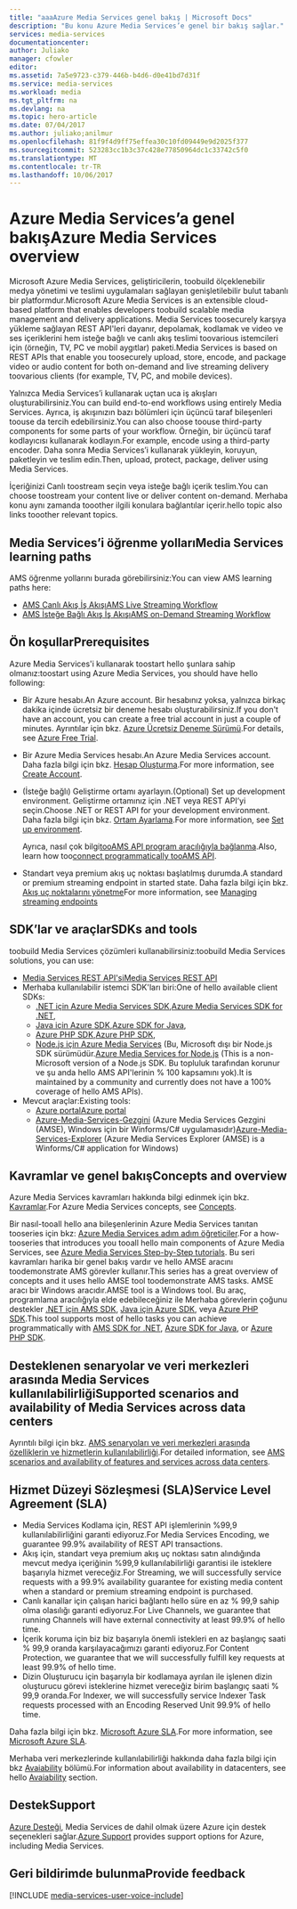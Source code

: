 ```yaml
---
title: "aaaAzure Media Services genel bakış | Microsoft Docs"
description: "Bu konu Azure Media Services’e genel bir bakış sağlar."
services: media-services
documentationcenter: 
author: Juliako
manager: cfowler
editor: 
ms.assetid: 7a5e9723-c379-446b-b4d6-d0e41bd7d31f
ms.service: media-services
ms.workload: media
ms.tgt_pltfrm: na
ms.devlang: na
ms.topic: hero-article
ms.date: 07/04/2017
ms.author: juliako;anilmur
ms.openlocfilehash: 81f9f4d9ff75effea30c10fd09449e9d2025f377
ms.sourcegitcommit: 523283cc1b3c37c428e77850964dc1c33742c5f0
ms.translationtype: MT
ms.contentlocale: tr-TR
ms.lasthandoff: 10/06/2017
---
```

# <a name="azure-media-services-overview"></a><span data-ttu-id="3ab91-103">Azure Media Services’a genel bakış</span><span class="sxs-lookup"><span data-stu-id="3ab91-103">Azure Media Services overview</span></span> 

<span data-ttu-id="3ab91-104">Microsoft Azure Media Services, geliştiricilerin, toobuild ölçeklenebilir medya yönetimi ve teslimi uygulamaları sağlayan genişletilebilir bulut tabanlı bir platformdur.</span><span class="sxs-lookup"><span data-stu-id="3ab91-104">Microsoft Azure Media Services is an extensible cloud-based platform that enables developers toobuild scalable media management and delivery applications.</span></span> <span data-ttu-id="3ab91-105">Media Services toosecurely karşıya yükleme sağlayan REST API'leri dayanır, depolamak, kodlamak ve video ve ses içeriklerini hem isteğe bağlı ve canlı akış teslimi toovarious istemcileri için (örneğin, TV, PC ve mobil aygıtlar) paketi.</span><span class="sxs-lookup"><span data-stu-id="3ab91-105">Media Services is based on REST APIs that enable you toosecurely upload, store, encode, and package video or audio content for both on-demand and live streaming delivery toovarious clients (for example, TV, PC, and mobile devices).</span></span>

<span data-ttu-id="3ab91-106">Yalnızca Media Services’i kullanarak uçtan uca iş akışları oluşturabilirsiniz.</span><span class="sxs-lookup"><span data-stu-id="3ab91-106">You can build end-to-end workflows using entirely Media Services.</span></span> <span data-ttu-id="3ab91-107">Ayrıca, iş akışınızın bazı bölümleri için üçüncü taraf bileşenleri toouse da tercih edebilirsiniz.</span><span class="sxs-lookup"><span data-stu-id="3ab91-107">You can also choose toouse third-party components for some parts of your workflow.</span></span> <span data-ttu-id="3ab91-108">Örneğin, bir üçüncü taraf kodlayıcısı kullanarak kodlayın.</span><span class="sxs-lookup"><span data-stu-id="3ab91-108">For example, encode using a third-party encoder.</span></span> <span data-ttu-id="3ab91-109">Daha sonra Media Services’i kullanarak yükleyin, koruyun, paketleyin ve teslim edin.</span><span class="sxs-lookup"><span data-stu-id="3ab91-109">Then, upload, protect, package, deliver using Media Services.</span></span>

<span data-ttu-id="3ab91-110">İçeriğinizi Canlı toostream seçin veya isteğe bağlı içerik teslim.</span><span class="sxs-lookup"><span data-stu-id="3ab91-110">You can choose toostream your content live or deliver content on-demand.</span></span> <span data-ttu-id="3ab91-111">Merhaba konu aynı zamanda tooother ilgili konulara bağlantılar içerir.</span><span class="sxs-lookup"><span data-stu-id="3ab91-111">hello topic also links tooother relevant topics.</span></span>

## <a name="media-services-learning-paths"></a><span data-ttu-id="3ab91-112">Media Services’i öğrenme yolları</span><span class="sxs-lookup"><span data-stu-id="3ab91-112">Media Services learning paths</span></span>
<span data-ttu-id="3ab91-113">AMS öğrenme yollarını burada görebilirsiniz:</span><span class="sxs-lookup"><span data-stu-id="3ab91-113">You can view AMS learning paths here:</span></span>

* [<span data-ttu-id="3ab91-114">AMS Canlı Akış İş Akışı</span><span class="sxs-lookup"><span data-stu-id="3ab91-114">AMS Live Streaming Workflow</span></span>](https://azure.microsoft.com/documentation/learning-paths/media-services-streaming-live/)
* [<span data-ttu-id="3ab91-115">AMS İsteğe Bağlı Akış İş Akışı</span><span class="sxs-lookup"><span data-stu-id="3ab91-115">AMS on-Demand Streaming Workflow</span></span>](https://azure.microsoft.com/documentation/learning-paths/media-services-streaming-on-demand/)

## <a name="prerequisites"></a><span data-ttu-id="3ab91-116">Ön koşullar</span><span class="sxs-lookup"><span data-stu-id="3ab91-116">Prerequisites</span></span>

<span data-ttu-id="3ab91-117">Azure Media Services'i kullanarak toostart hello şunlara sahip olmanız:</span><span class="sxs-lookup"><span data-stu-id="3ab91-117">toostart using Azure Media Services, you should have hello following:</span></span>

* <span data-ttu-id="3ab91-118">Bir Azure hesabı.</span><span class="sxs-lookup"><span data-stu-id="3ab91-118">An Azure account.</span></span> <span data-ttu-id="3ab91-119">Bir hesabınız yoksa, yalnızca birkaç dakika içinde ücretsiz bir deneme hesabı oluşturabilirsiniz.</span><span class="sxs-lookup"><span data-stu-id="3ab91-119">If you don't have an account, you can create a free trial account in just a couple of minutes.</span></span> <span data-ttu-id="3ab91-120">Ayrıntılar için bkz. [Azure Ücretsiz Deneme Sürümü](https://azure.microsoft.com).</span><span class="sxs-lookup"><span data-stu-id="3ab91-120">For details, see [Azure Free Trial](https://azure.microsoft.com).</span></span>
* <span data-ttu-id="3ab91-121">Bir Azure Media Services hesabı.</span><span class="sxs-lookup"><span data-stu-id="3ab91-121">An Azure Media Services account.</span></span> <span data-ttu-id="3ab91-122">Daha fazla bilgi için bkz. [Hesap Oluşturma](media-services-portal-create-account.md).</span><span class="sxs-lookup"><span data-stu-id="3ab91-122">For more information, see [Create Account](media-services-portal-create-account.md).</span></span>
* <span data-ttu-id="3ab91-123">(İsteğe bağlı) Geliştirme ortamı ayarlayın.</span><span class="sxs-lookup"><span data-stu-id="3ab91-123">(Optional) Set up development environment.</span></span> <span data-ttu-id="3ab91-124">Geliştirme ortamınız için .NET veya REST API’yi seçin.</span><span class="sxs-lookup"><span data-stu-id="3ab91-124">Choose .NET or REST API for your development environment.</span></span> <span data-ttu-id="3ab91-125">Daha fazla bilgi için bkz. [Ortam Ayarlama](media-services-dotnet-how-to-use.md).</span><span class="sxs-lookup"><span data-stu-id="3ab91-125">For more information, see [Set up environment](media-services-dotnet-how-to-use.md).</span></span>

    <span data-ttu-id="3ab91-126">Ayrıca, nasıl çok bilgi[tooAMS API program aracılığıyla bağlanma](media-services-use-aad-auth-to-access-ams-api.md).</span><span class="sxs-lookup"><span data-stu-id="3ab91-126">Also, learn how too[connect  programmatically tooAMS API](media-services-use-aad-auth-to-access-ams-api.md).</span></span>
* <span data-ttu-id="3ab91-127">Standart veya premium akış uç noktası başlatılmış durumda.</span><span class="sxs-lookup"><span data-stu-id="3ab91-127">A standard or premium streaming endpoint in started state.</span></span>  <span data-ttu-id="3ab91-128">Daha fazla bilgi için bkz. [Akış uç noktalarını yönetme](media-services-portal-manage-streaming-endpoints.md)</span><span class="sxs-lookup"><span data-stu-id="3ab91-128">For more information, see [Managing streaming endpoints](media-services-portal-manage-streaming-endpoints.md)</span></span>

## <a name="sdks-and-tools"></a><span data-ttu-id="3ab91-129">SDK’lar ve araçlar</span><span class="sxs-lookup"><span data-stu-id="3ab91-129">SDKs and tools</span></span>

<span data-ttu-id="3ab91-130">toobuild Media Services çözümleri kullanabilirsiniz:</span><span class="sxs-lookup"><span data-stu-id="3ab91-130">toobuild Media Services solutions, you can use:</span></span>

* [<span data-ttu-id="3ab91-131">Media Services REST API'si</span><span class="sxs-lookup"><span data-stu-id="3ab91-131">Media Services REST API</span></span>](https://docs.microsoft.com/rest/api/media/operations/azure-media-services-rest-api-reference)
* <span data-ttu-id="3ab91-132">Merhaba kullanılabilir istemci SDK'ları biri:</span><span class="sxs-lookup"><span data-stu-id="3ab91-132">One of hello available client SDKs:</span></span>
    * <span data-ttu-id="3ab91-133">[.NET için Azure Media Services SDK](https://github.com/Azure/azure-sdk-for-media-services),</span><span class="sxs-lookup"><span data-stu-id="3ab91-133">[Azure Media Services SDK for .NET](https://github.com/Azure/azure-sdk-for-media-services),</span></span>
    * <span data-ttu-id="3ab91-134">[Java için Azure SDK](https://github.com/Azure/azure-sdk-for-java),</span><span class="sxs-lookup"><span data-stu-id="3ab91-134">[Azure SDK for Java](https://github.com/Azure/azure-sdk-for-java),</span></span>
    * <span data-ttu-id="3ab91-135">[Azure PHP SDK](https://github.com/Azure/azure-sdk-for-php),</span><span class="sxs-lookup"><span data-stu-id="3ab91-135">[Azure PHP SDK](https://github.com/Azure/azure-sdk-for-php),</span></span>
    * <span data-ttu-id="3ab91-136">[Node.js için Azure Media Services](https://github.com/michelle-becker/node-ams-sdk/blob/master/lib/request.js) (Bu, Microsoft dışı bir Node.js SDK sürümüdür.</span><span class="sxs-lookup"><span data-stu-id="3ab91-136">[Azure Media Services for Node.js](https://github.com/michelle-becker/node-ams-sdk/blob/master/lib/request.js) (This is a non-Microsoft version of a Node.js SDK.</span></span> <span data-ttu-id="3ab91-137">Bu topluluk tarafından korunur ve şu anda hello AMS API'lerinin % 100 kapsamını yok).</span><span class="sxs-lookup"><span data-stu-id="3ab91-137">It is maintained by a community and currently does not have a 100% coverage of hello AMS APIs).</span></span>
* <span data-ttu-id="3ab91-138">Mevcut araçlar:</span><span class="sxs-lookup"><span data-stu-id="3ab91-138">Existing tools:</span></span>
    * [<span data-ttu-id="3ab91-139">Azure portal</span><span class="sxs-lookup"><span data-stu-id="3ab91-139">Azure portal</span></span>](https://portal.azure.com/)
    * <span data-ttu-id="3ab91-140">[Azure-Media-Services-Gezgini](https://github.com/Azure/Azure-Media-Services-Explorer) (Azure Media Services Gezgini (AMSE), Windows için bir Winforms/C# uygulamasıdır)</span><span class="sxs-lookup"><span data-stu-id="3ab91-140">[Azure-Media-Services-Explorer](https://github.com/Azure/Azure-Media-Services-Explorer) (Azure Media Services Explorer (AMSE) is a Winforms/C# application for Windows)</span></span>

## <a name="concepts-and-overview"></a><span data-ttu-id="3ab91-141">Kavramlar ve genel bakış</span><span class="sxs-lookup"><span data-stu-id="3ab91-141">Concepts and overview</span></span>
<span data-ttu-id="3ab91-142">Azure Media Services kavramları hakkında bilgi edinmek için bkz. [Kavramlar](media-services-concepts.md).</span><span class="sxs-lookup"><span data-stu-id="3ab91-142">For Azure Media Services concepts, see [Concepts](media-services-concepts.md).</span></span>

<span data-ttu-id="3ab91-143">Bir nasıl-tooall hello ana bileşenlerinin Azure Media Services tanıtan tooseries için bkz: [Azure Media Services adım adım öğreticiler](https://docs.com/fukushima-shigeyuki/3439/english-azure-media-services-step-by-step-series).</span><span class="sxs-lookup"><span data-stu-id="3ab91-143">For a how-tooseries that introduces you tooall hello main components of Azure Media Services, see [Azure Media Services Step-by-Step tutorials](https://docs.com/fukushima-shigeyuki/3439/english-azure-media-services-step-by-step-series).</span></span> <span data-ttu-id="3ab91-144">Bu seri kavramları harika bir genel bakış vardır ve hello AMSE aracını toodemonstrate AMS görevler kullanır.</span><span class="sxs-lookup"><span data-stu-id="3ab91-144">This series has a great overview of concepts and it uses hello AMSE tool toodemonstrate AMS tasks.</span></span> <span data-ttu-id="3ab91-145">AMSE aracı bir Windows aracıdır.</span><span class="sxs-lookup"><span data-stu-id="3ab91-145">AMSE tool is a Windows tool.</span></span> <span data-ttu-id="3ab91-146">Bu araç, programlama aracılığıyla elde edebileceğiniz ile Merhaba görevlerin çoğunu destekler [.NET için AMS SDK](https://github.com/Azure/azure-sdk-for-media-services), [Java için Azure SDK](https://github.com/Azure/azure-sdk-for-java), veya [Azure PHP SDK](https://github.com/Azure/azure-sdk-for-php).</span><span class="sxs-lookup"><span data-stu-id="3ab91-146">This tool supports most of hello tasks you can achieve programmatically with [AMS SDK for .NET](https://github.com/Azure/azure-sdk-for-media-services), [Azure SDK for Java](https://github.com/Azure/azure-sdk-for-java), or  [Azure PHP SDK](https://github.com/Azure/azure-sdk-for-php).</span></span>

## <a name="supported-scenarios-and-availability-of-media-services-across-data-centers"></a><span data-ttu-id="3ab91-147">Desteklenen senaryolar ve veri merkezleri arasında Media Services kullanılabilirliği</span><span class="sxs-lookup"><span data-stu-id="3ab91-147">Supported scenarios and availability of Media Services across data centers</span></span>

<span data-ttu-id="3ab91-148">Ayrıntılı bilgi için bkz. [AMS senaryoları ve veri merkezleri arasında özelliklerin ve hizmetlerin kullanılabilirliği](scenarios-and-availability.md).</span><span class="sxs-lookup"><span data-stu-id="3ab91-148">For detailed information, see [AMS scenarios and availability of features and services across data centers](scenarios-and-availability.md).</span></span>

## <a name="service-level-agreement-sla"></a><span data-ttu-id="3ab91-149">Hizmet Düzeyi Sözleşmesi (SLA)</span><span class="sxs-lookup"><span data-stu-id="3ab91-149">Service Level Agreement (SLA)</span></span>

* <span data-ttu-id="3ab91-150">Media Services Kodlama için, REST API işlemlerinin %99,9 kullanılabilirliğini garanti ediyoruz.</span><span class="sxs-lookup"><span data-stu-id="3ab91-150">For Media Services Encoding, we guarantee 99.9% availability of REST API transactions.</span></span>
* <span data-ttu-id="3ab91-151">Akış için, standart veya premium akış uç noktası satın alındığında mevcut medya içeriğinin %99,9 kullanılabilirliği garantisi ile isteklere başarıyla hizmet vereceğiz.</span><span class="sxs-lookup"><span data-stu-id="3ab91-151">For Streaming, we will successfully service requests with a 99.9% availability guarantee for existing media content when a standard or premium streaming endpoint is purchased.</span></span>
* <span data-ttu-id="3ab91-152">Canlı kanallar için çalışan harici bağlantı hello süre en az % 99,9 sahip olma olasılığı garanti ediyoruz.</span><span class="sxs-lookup"><span data-stu-id="3ab91-152">For Live Channels, we guarantee that running Channels will have external connectivity at least 99.9% of hello time.</span></span>
* <span data-ttu-id="3ab91-153">İçerik koruma için biz biz başarıyla önemli istekleri en az başlangıç saati % 99,9 oranda karşılayacağımızı garanti ediyoruz.</span><span class="sxs-lookup"><span data-stu-id="3ab91-153">For Content Protection, we guarantee that we will successfully fulfill key requests at least 99.9% of hello time.</span></span>
* <span data-ttu-id="3ab91-154">Dizin Oluşturucu için başarıyla bir kodlamaya ayrılan ile işlenen dizin oluşturucu görevi isteklerine hizmet vereceğiz birim başlangıç saati % 99,9 oranda.</span><span class="sxs-lookup"><span data-stu-id="3ab91-154">For Indexer, we will successfully service Indexer Task requests processed with an Encoding Reserved Unit 99.9% of hello time.</span></span>

<span data-ttu-id="3ab91-155">Daha fazla bilgi için bkz. [Microsoft Azure SLA](https://azure.microsoft.com/support/legal/sla/).</span><span class="sxs-lookup"><span data-stu-id="3ab91-155">For more information, see [Microsoft Azure SLA](https://azure.microsoft.com/support/legal/sla/).</span></span>

<span data-ttu-id="3ab91-156">Merhaba veri merkezlerinde kullanılabilirliği hakkında daha fazla bilgi için bkz [Avaiability](scenarios-and-availability.md#availability) bölümü.</span><span class="sxs-lookup"><span data-stu-id="3ab91-156">For information about availability in datacenters, see hello [Avaiability](scenarios-and-availability.md#availability) section.</span></span>

## <a name="support"></a><span data-ttu-id="3ab91-157">Destek</span><span class="sxs-lookup"><span data-stu-id="3ab91-157">Support</span></span>

<span data-ttu-id="3ab91-158">[Azure Desteği](https://azure.microsoft.com/support/options/), Media Services de dahil olmak üzere Azure için destek seçenekleri sağlar.</span><span class="sxs-lookup"><span data-stu-id="3ab91-158">[Azure Support](https://azure.microsoft.com/support/options/) provides support options for Azure, including Media Services.</span></span>

## <a name="provide-feedback"></a><span data-ttu-id="3ab91-159">Geri bildirimde bulunma</span><span class="sxs-lookup"><span data-stu-id="3ab91-159">Provide feedback</span></span>

[!INCLUDE [media-services-user-voice-include](../../includes/media-services-user-voice-include.md)]
